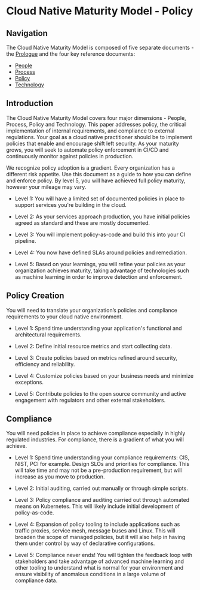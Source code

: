 # Cloud Native Maturity Model - Policy

## Navigation

The Cloud Native Maturity Model is composed of five separate documents - the [Prologue](./prologue.md) and the four key reference documents:

* [People](./people.md)
* [Process](./process.md)
* [Policy](./policy.md)
* [Technology](./technology.md)

## Introduction

The Cloud Native Maturity Model covers four major dimensions - People, Process, Policy and Technology. This paper addresses policy, the critical implementation of internal requirements, and compliance to external regulations. Your goal as a cloud native practitioner should be to implement policies that enable and encourage shift left security. As your maturity grows, you will seek to automate policy enforcement in CI/CD and continuously monitor against policies in production.

We recognize policy adoption is a gradient. Every organization has a different risk appetite. Use this document as a guide to how you can define and enforce policy. By level 5, you will have achieved full policy maturity, however your mileage may vary.

* Level 1: You will have a limited set of documented policies in place to support services you're building in the cloud.

* Level 2: As your services approach production, you have initial policies agreed as standard and these are mostly documented.

* Level 3: You will implement policy-as-code and build this into your CI pipeline.

* Level 4: You now have defined SLAs around policies and remediation.

* Level 5: Based on your learnings, you will refine your policies as your organization achieves maturity, taking advantage of technologies such as machine learning in order to improve detection and enforcement.

## Policy Creation

You will need to translate your organization’s policies and compliance requirements to your cloud native environment.

* Level 1: Spend time understanding your application's functional and architectural requirements.

* Level 2: Define initial resource metrics and start collecting data.

* Level 3: Create policies based on metrics refined around security, efficiency and reliability.

* Level 4: Customize policies based on your business needs and minimize exceptions.

* Level 5: Contribute policies to the open source community and active engagement with regulators and other external stakeholders.

## Compliance

You will need policies in place to achieve compliance especially in highly regulated industries. For compliance, there is a gradient of what you will achieve.

* Level 1: Spend time understanding your compliance requirements: CIS, NIST, PCI for example. Design SLOs and priorities for compliance. This will take time and may not be a pre-production requirement, but will increase as you move to production.

* Level 2: Initial auditing, carried out manually or through simple scripts.

* Level 3: Policy compliance and auditing carried out through automated means on Kubernetes. This will likely include initial development of policy-as-code.

* Level 4: Expansion of policy tooling to include applications such as traffic proxies, service mesh, message buses and Linux. This will broaden the scope of managed policies, but it will also help in having them under control by way of declarative configurations.

* Level 5: Compliance never ends! You will tighten the feedback loop with stakeholders and take advantage of advanced machine learning and other tooling to understand what is normal for your environment and ensure visibility of anomalous conditions in a large volume of compliance data.
